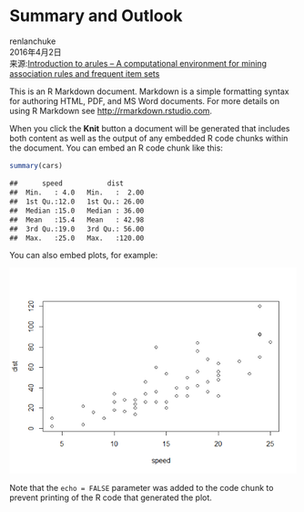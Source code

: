 # Summary and Outlook
renlanchuke  
2016年4月2日  
来源:[Introduction to arules – A computational environment for mining
association rules and frequent item sets][1]

This is an R Markdown document. Markdown is a simple formatting syntax for authoring HTML, PDF, and MS Word documents. For more details on using R Markdown see <http://rmarkdown.rstudio.com>.

When you click the **Knit** button a document will be generated that includes both content as well as the output of any embedded R code chunks within the document. You can embed an R code chunk like this:


```r
summary(cars)
```

```
##      speed           dist       
##  Min.   : 4.0   Min.   :  2.00  
##  1st Qu.:12.0   1st Qu.: 26.00  
##  Median :15.0   Median : 36.00  
##  Mean   :15.4   Mean   : 42.98  
##  3rd Qu.:19.0   3rd Qu.: 56.00  
##  Max.   :25.0   Max.   :120.00
```

You can also embed plots, for example:

![](Summary_files/figure-html/unnamed-chunk-2-1.png) 

Note that the `echo = FALSE` parameter was added to the code chunk to prevent printing of the R code that generated the plot.

[1]:https://cran.r-project.org/web/packages/arules/vignettes/arules.pdf
